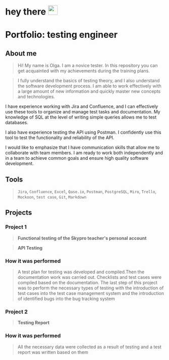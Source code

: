 <h1>
  hey there
  <img src="https://media.giphy.com/media/hvRJCLFzcasrR4ia7z/giphy.gif" width="30px"/>
</h1>

# Portfolio: testing engineer
## About me
>Hi! My name is Olga. I am a novice tester. In this repository you can get acquainted with my achievements during the training plans.

>I fully understand the basics of testing theory, and I also understand the software development process. I am able to work effectively with a large amount of new information and quickly master new concepts and technologies.

I have experience working with Jira and Confluence, and I can effectively use these tools to organize and manage test tasks and documentation. My knowledge of SQL at the level of writing simple queries allows me to test databases.

I also have experience testing the API using Postman. I confidently use this tool to test the functionality and reliability of the API.

I would like to emphasize that I have communication skills that allow me to collaborate with team members. I am ready to work both independently and in a team to achieve common goals and ensure high quality software development.
## Tools
>``Jira``, ``Confluence``, ``Excel``, ``Qase.io``, ``Postman``, ``PostgreSQL``,
``Miro``, ``Trello``, ``Mockoon``, ``test case``, ``Git``, ``Markdown``
## Projects
### Project 1
>**Functional testing of the Skypro teacher's personal account**

>**API Testing**
### How it was performed
>A test plan for testing was developed and compiled.Then the documentation work was carried out. Checklists and test cases were compiled based on the documentation. The last step of this project was to perform the necessary types of testing with the introduction of test cases into the test case management system and the introduction of identified bugs into the bug tracking system

### Project 2
>**Testing Report**
### How it was performed
>All the necessary data were collected as a result of testing and a test report was written based on them

